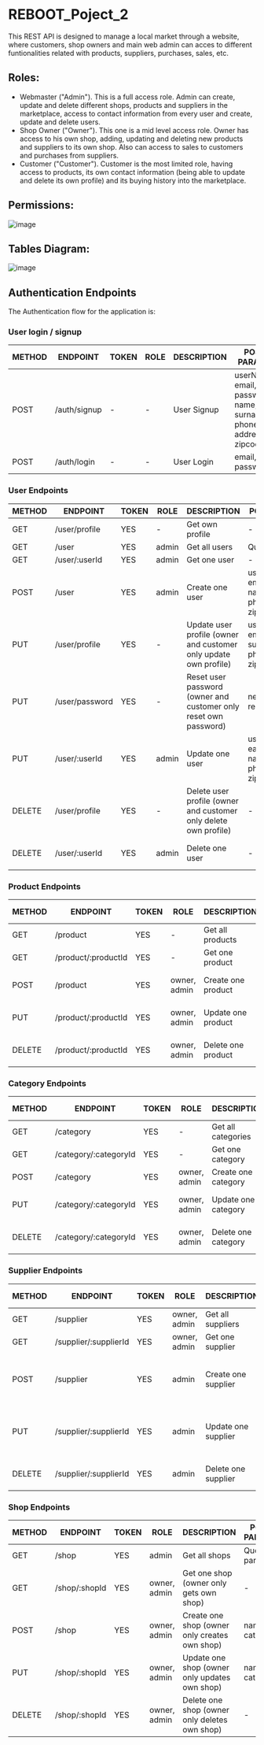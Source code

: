 # REBOOT_Poject_2
This REST API is designed to manage a local market through a website, where customers, shop owners and main web admin can acces to different funtionalities related with products, suppliers,  purchases, sales, etc. 

## Roles:
- Webmaster ("Admin"). This is a full access role. Admin can create, update and delete different shops, products and suppliers in the marketplace, access to contact information from every user and create, update and delete users.
- Shop Owner ("Owner"). This one is a mid level access role. Owner has access to his own shop, adding, updating and deleting new products and suppliers to its own shop. Also can access to sales to customers and purchases from suppliers.
- Customer ("Customer"). Customer is the most limited role, having access to products, its own contact information (being able to update and delete its own profile) and its buying history into the marketplace. 

## Permissions:
![image](https://github.com/jmorma3/REBOOT_Poject_2/assets/122169852/6479f67d-8c4d-4cf9-82ee-894e9500d04f)

## Tables Diagram:
![image](https://github.com/jmorma3/REBOOT_Poject_2/assets/122169852/d9b91d10-186b-4e54-b45a-7d7870381dc3)



## Authentication Endpoints

The Authentication flow for the application is:


### User login / signup

METHOD | ENDPOINT         | TOKEN | ROLE | DESCRIPTION              | POST PARAMS                                     | RETURNS
-------|------------------|-------|------|--------------------|-------------------------------------------------|--------------------
POST   | /auth/signup     | -     | - | User Signup           | userName, email, password, name, surname, phone, address, zipcode | {token : token}
POST   | /auth/login     | -     | - | User Login           | email, password | {token : token}


### User Endpoints

METHOD | ENDPOINT         | TOKEN | ROLE | DESCRIPTION              | POST PARAMS                                     | RETURNS
-------|------------------|-------|------|--------------------|-------------------------------------------------|--------------------
GET   | /user/profile    | YES    | - | Get own profile           | - | {user}
GET   | /user    | YES    | admin | Get all users           | Query params | [{user}]
GET   | /user/:userId    | YES    | admin | Get one user           | - | {user}
POST   | /user    | YES    | admin | Create one user           | userName, email, role, name, surname, phone, address, zipcode  | {user}
PUT   | /user/profile    | YES    | - | Update user profile (owner and customer only update own profile)         | userName, email, name, surname, phone, address, zipcode | {message: "Profile updated!"}
PUT   | /user/password    | YES    | - | Reset user password (owner and customer only reset own password)         | newPassword, repeatPassword | {message: "Password updated!"}
PUT   | /user/:userId    | YES    | admin | Update one user           | userName, eamil, role, name, surname, phone, address, zipcode | {message: "User updated!"}
DELETE   | /user/profile    | YES    | - | Delete user profile (owner and customer only delete own profile)         | - | {message: "Profile deleted!"}
DELETE   | /user/:userId    | YES    | admin | Delete one user           | - | {message: "User deleted!"}



### Product Endpoints

METHOD | ENDPOINT         | TOKEN | ROLE | DESCRIPTION              | POST PARAMS                                     | RETURNS
-------|------------------|-------|------|--------------------|-------------------------------------------------|--------------------
GET   | /product    | YES    | - | Get all products           | Query params | [{product}]
GET   | /product/:productId    | YES    | - | Get one product           | - | {product}
POST   | /product    | YES    | owner, admin | Create one product           | name, description, price | {product}
PUT   | /product/:productId    | YES    | owner, admin | Update one product           | name, description, price | {message: "Product updated!"}
DELETE   | /product/:productId    | YES    | owner, admin | Delete one product           | - | {message: "Product deleted!"}


### Category Endpoints

METHOD | ENDPOINT         | TOKEN | ROLE | DESCRIPTION              | POST PARAMS                                     | RETURNS
-------|------------------|-------|------|--------------------|-------------------------------------------------|--------------------
GET   | /category    | YES    | - | Get all categories           | Query params | [{category}]
GET   | /category/:categoryId    | YES    | - | Get one category           | - | {category}
POST   | /category    | YES    | owner, admin | Create one category           | name, description | {category}
PUT   | /category/:categoryId  | YES    | owner, admin | Update one category           | name, description | {message: "Category updated!"}
DELETE   | /category/:categoryId    | YES    | owner, admin | Delete one category           | - | {message: "Category deleted!"}


### Supplier Endpoints

METHOD | ENDPOINT         | TOKEN | ROLE | DESCRIPTION              | POST PARAMS                                     | RETURNS
-------|------------------|-------|------|--------------------|-------------------------------------------------|--------------------
GET   | /supplier    | YES    | owner, admin | Get all suppliers           | Query params | [{supplier}]
GET   | /supplier/:supplierId    | YES    | owner, admin | Get one supplier           | - | {supplier}
POST   | /supplier    | YES    | admin | Create one supplier           | name, surname, phone, address, zipcode | {supplier}
PUT   | /supplier/:supplierId  | YES    | admin | Update one supplier           | name, surname, phone, address, zipcodename | {message: "Supplier updated!"}
DELETE   | /supplier/:supplierId    | YES    | admin | Delete one supplier           | - | {message: "Supplier deleted!"}


### Shop Endpoints

METHOD | ENDPOINT         | TOKEN | ROLE | DESCRIPTION              | POST PARAMS                                     | RETURNS
-------|------------------|-------|------|--------------------|-------------------------------------------------|--------------------
GET   | /shop    | YES    | admin | Get all shops           | Query params | [{shop}]
GET   | /shop/:shopId    | YES    | owner, admin | Get one shop (owner only gets own shop)          | - | {shop}
POST   | /shop    | YES    | owner, admin | Create one shop (owner only creates own shop)         | name, category | {shop}
PUT   | /shop/:shopId  | YES    | owner, admin | Update one shop (owner only updates own shop)         | name, category | {message: "Shop updated!"}
DELETE   | /shop/:shopId    | YES    | owner, admin | Delete one shop (owner only deletes own shop)           | - | {message: "Shop deleted!"}
